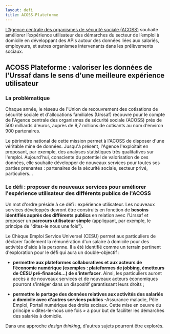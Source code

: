 ```yaml
---
layout: defi
title: ACOSS-Plateforme
---
```


[L’Agence centrale des organismes de sécurité sociale
(ACOSS)](https://www.acoss.fr/home.html) souhaite améliorer
l’expérience utilisateur des démarches du secteur de l’emploi à
domicile en développant des APIs autour des données liées aux
salariés, employeurs, et autres organismes intervenants dans les
prélèvements sociaux.

## ACOSS Plateforme : valoriser les données de l'Urssaf dans le sens d'une meilleure expérience utilisateur

### La problématique

Chaque année, le réseau de l'Union de recouvrement des cotisations de
sécurité sociale et d'allocations familiales (Urssaf) recouvre pour le
compte de l'Agence centrale des organismes de sécurité sociale (ACOSS)
près de 500 milliards d'euros, auprès de 9,7 millions de cotisants au
nom d'environ 900 partenaires.

Le périmètre national de cette mission permet à l'ACOSS de disposer
d'une véritable mine de données. Jusqu'à présent, l'Agence
l'exploitait en proposant, par exemple, des analyses statistiques très
qualitatives sur l'emploi. Aujourd'hui, consciente du potentiel de
valorisation de ces données, elle souhaite développer de nouveaux
services pour toutes ses parties prenantes : partenaires de la
sécurité sociale, secteur privé, particuliers...

### Le défi : proposer de nouveaux services pour améliorer l'expérience utilisateur des différents publics de l'ACOSS

Un mot d'ordre préside à ce défi : expérience utilisateur. Les
nouveaux services développés devront être construits en fonction de
**besoins identifiés auprès des différents publics** en relation avec
l'Urssaf et proposer un **parcours utilisateur simple** (appliquant,
par exemple, le principe de "dites-le nous une fois").

Le Chèque Emploi Service Universel (CESU) permet aux particuliers de
déclarer facilement la rémunération d'un salaire à domicile pour des
activités d'aide à la personne. Il a été identifié comme un terrain
pertinent d'exploration pour le défi qui aura un double-objectif :

* **permettre aux plateformes collaboratives et aux acteurs de l’économie numérique (exemples : plateformes de jobbing, émetteurs de CESU pré-financés...) de s'interfacer**. Ainsi, les particuliers auront accès
  à de nouveaux services et de nouveaux acteurs économiques pourront
  s'intéger dans un dispositif garantissant leurs droits ;

* **permettre le partage des données relatives aux activités des
  salariés à domicile avec d'autres services publics** -Assurance
  maladie, Pôle Emploi, Portail numérique des droits sociaux. Cette
  mise en oeuvre du principe « dites-le-nous une fois » a pour but de
  faciliter les démarches des salariés à domicile.

Dans une approche _design thinking_, d'autres sujets pourront être
explorés.
